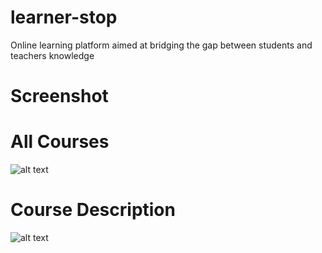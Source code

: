 # learner-stop
Online learning platform aimed at bridging the gap between students and teachers knowledge

# Screenshot

# All Courses
![alt text](https://i.ibb.co/k0qMQdH/ls2.png)


# Course Description
![alt text](https://i.ibb.co/1m0TZMf/ls3.png)
